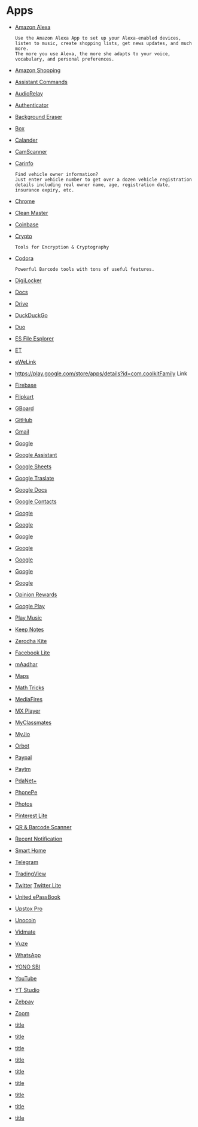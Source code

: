 # Apps

* <a href="https://play.google.com/store/apps/details?id=com.amazon.dee.app">Amazon Alexa</a>

      Use the Amazon Alexa App to set up your Alexa-enabled devices,
      listen to music, create shopping lists, get news updates, and much more. 
      The more you use Alexa, the more she adapts to your voice, vocabulary, and personal preferences.
* <a href="https://play.google.com/store/apps/details?id=in.amazon.mShop.android.shopping">Amazon Shopping</a>
* <a href="">Assistant Commands</a>
* <a href="">AudioRelay</a>
* <a href="">Authenticator</a>
* <a href="">Background Eraser</a>
* <a href="">Box</a>
* <a href="">Calander</a>
* <a href="">CamScanner</a>
* <a href="https://play.google.com/store/apps/details?id=com.cuvora.carinfo">Carinfo</a>

      Find vehicle owner information? 
      Just enter vehicle number to get over a dozen vehicle registration
      details including real owner name, age, registration date, insurance expiry, etc. 
* <a href="">Chrome</a>
* <a href="">Clean Master</a>
* <a href="">Coinbase</a>
* <a href="https://play.google.com/store/apps/details?id=com.kokoschka.michael.crypto">Crypto</a>

      Tools for Encryption & Cryptography
* <a href="https://play.google.com/store/apps/details?id=com.kokoschka.michael.qrtools">Codora</a>
  
      Powerful Barcode tools with tons of useful features.
* <a href="https://play.google.com/store/apps/details?id=com.digilocker.android">DigiLocker</a>
* <a href="">Docs</a>
* <a href="">Drive</a>
* <a href="https://play.google.com/store/apps/details?id=com.duckduckgo.mobile.android">DuckDuckGo</a>
* <a href="">Duo</a>
* <a href="https://apkpure.com/es-file-explorer/com.estrongs.android.pop">ES File Esplorer</a>
* <a href="">ET</a>
* <a href="https://play.google.com/store/apps/details?id=com.coolkit">eWeLink</a>
* <a href="">https://play.google.com/store/apps/details?id=com.coolkitFamily Link</a>
* <a href="">Firebase</a>
* <a href="https://play.google.com/store/apps/details?id=com.flipkart.android">Flipkart</a>
* <a href="">GBoard</a>
* <a href="https://play.google.com/store/apps/details?id=com.github.android">GitHub</a>
* <a href="">Gmail</a>
* <a href="">Google</a>
* <a href="https://play.google.com/store/apps/details?id=com.google.android.apps.googleassistant">Google Assistant</a>
* <a href="https://play.google.com/store/apps/details?id=com.google.android.apps.docs.editors.sheets">Google Sheets</a>
* <a href="https://play.google.com/store/apps/details?id=com.google.android.apps.translate">Google Traslate</a>
* <a href="https://play.google.com/store/apps/details?id=com.google.android.apps.docs.editors.docs">Google Docs</a>
* <a href="https://play.google.com/store/apps/details?id=com.google.android.contacts">Google Contacts</a>
* <a href="">Google </a>
* <a href="">Google </a>
* <a href="">Google </a>
* <a href="">Google </a>
* <a href="">Google </a>
* <a href="">Google </a>
* <a href="">Google </a>
* <a href="">Opinion Rewards</a>
* <a href="">Google Play</a>
* <a href="">Play Music</a>
* <a href="">Keep Notes</a>
* <a href="https://play.google.com/store/apps/details?id=com.zerodha.kite3">Zerodha Kite</a>
* <a href="https://play.google.com/store/apps/details?id=com.facebook.lite">Facebook Lite</a>
* <a href="https://play.google.com/store/apps/details?id=in.gov.uidai.mAadhaarPlus">mAadhar</a>
* <a href="">Maps</a>
* <a href="https://play.google.com/store/apps/details?id=example.matharithmetics">Math Tricks</a>
* <a href="https://play.google.com/store/apps/details?id=com.mediafire.android">MediaFires</a>
* <a href="">MX Player</a>
* <a href="">MyClassmates</a>
* <a href="https://play.google.com/store/apps/details?id=com.jio.myjio">MyJio</a>
* <a href="https://play.google.com/store/apps/details?id=org.torproject.android">Orbot</a>
* <a href="https://play.google.com/store/apps/details?id=com.paypal.android.p2pmobile">Paypal</a>
* <a href="https://play.google.com/store/apps/details?id=net.one97.paytm">Paytm</a>
* <a href="https://play.google.com/store/apps/details?id=com.pdanet">PdaNet+</a>
* <a href="https://play.google.com/store/apps/details?id=com.phonepe.app">PhonePe</a>
* <a href="">Photos</a>
* <a href="">Pinterest Lite</a>
* <a href="">QR & Barcode Scanner</a>
* <a href="">Recent Notification</a>

* <a href="">Smart Home</a>
* <a href="https://play.google.com/store/apps/details?id=org.telegram.messenger">Telegram</a>
* <a href="https://play.google.com/store/apps/details?id=com.tradingview.tradingviewapp">TradingView</a>
* <a href="https://play.google.com/store/apps/details?id=com.twitter.android">Twitter</a>
 <a href="https://play.google.com/store/apps/details?id=com.twitter.android.lite">Twitter Lite</a>
* <a href="https://play.google.com/store/apps/details?id=com.lcode.unitedbankmbook">United ePassBook</a>
* <a href="https://play.google.com/store/apps/details?id=in.upstox.pro">Upstox Pro</a>
* <a href="https://play.google.com/store/apps/details?id=com.unocoin.unocoinwallet">Unocoin</a>
* <a href="">Vidmate</a>
* <a href="https://play.google.com/store/apps/details?id=com.vuze.torrent.downloader">Vuze</a>
* <a href="https://play.google.com/store/apps/details?id=com.whatsapp">WhatsApp</a>
* <a href="https://play.google.com/store/apps/details?id=com.sbi.lotusintouch">YONO SBI</a>
* <a href="">YouTube</a>
* <a href="">YT Studio</a>
* <a href="https://play.google.com/store/apps/details?id=zebpay.Application">Zebpay</a>
* <a href="https://play.google.com/store/apps/details?id=us.zoom.videomeetings">Zoom</a>
* <a href="">title</a>
* <a href="">title</a>
* <a href="">title</a>
* <a href="">title</a>
* <a href="">title</a>
* <a href="">title</a>
* <a href="">title</a>
* <a href="">title</a>
* <a href="">title</a>
